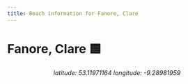 ```yaml
---
title: Beach information for Fanore, Clare
---
```

# Fanore, Clare 🟦

<div align="center"><i>latitude: 53.11971164 longitude: -9.28981959</i></div>